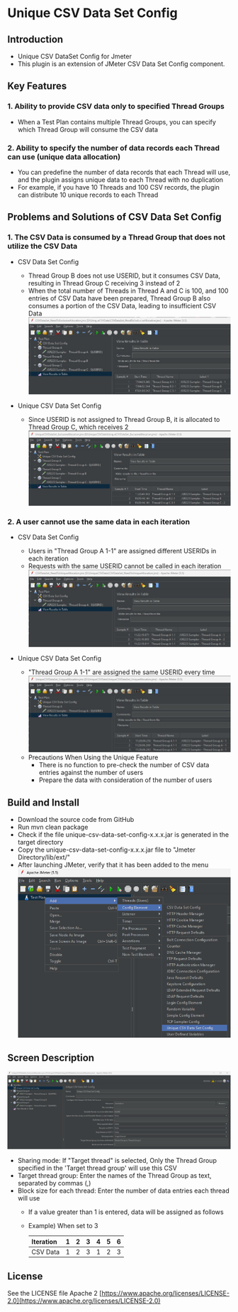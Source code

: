 # Unique CSV Data Set Config

## Introduction
* Unique CSV DataSet Config for Jmeter
* This plugin is an extension of JMeter CSV Data Set Config component.

## Key Features
### 1. Ability to provide CSV data only to specified Thread Groups
* When a Test Plan contains multiple Thread Groups, you can specify which Thread Group will consume the CSV data
	
### 2. Ability to specify the number of data records each Thread can use (unique data allocation)
* You can predefine the number of data records that each Thread will use, and the plugin assigns unique data to each Thread with no duplication
* For example, if you have 10 Threads and 100 CSV records, the plugin can distribute 10 unique records to each Thread



## Problems and Solutions of CSV Data Set Config  
### 1. The CSV Data is consumed by a Thread Group that does not utilize the CSV Data
* CSV Data Set Config
	* Thread Group B does not use USERID, but it consumes CSV Data, resulting in Thread Group C receiving 3 instead of 2  
    * When the total number of Threads in Thread A and C is 100, and 100 entries of CSV Data have been prepared, Thread Group B also consumes a portion of the CSV Data, leading to insufficient CSV Data  
![](sample/CSVDataSet_NeedToExclusiveAllocation.jpg)

* Unique CSV Data Set Config
	* Since USERID is not assigned to Thread Group B, it is allocated to Thread Group C, which receives 2
![](sample/UniqueCSVDataSet_ExclusiveAllocation.jpg)

### 2. A user cannot use the same data in each iteration
* CSV Data Set Config
	* Users in "Thread Group A 1-1" are assigned different USERIDs in each iteration
	* Requests with the same USERID cannot be called in each iteration
![](sample/CSVDataSet_NeedToUniqueAllocation.jpg)

* Unique CSV Data Set Config
	* "Thread Group A 1-1" are assigned the same USERID every time
![](sample/UniqueCSVDataSet_UniqueAllocation.jpg)
	* Precautions When Using the Unique Feature
		* There is no function to pre-check the number of CSV data entries against the number of users
		* Prepare the data with consideration of the number of users
		
		
		
## Build and Install
* Download the source code from GitHub
* Run mvn clean package
* Check if the file unique-csv-data-set-config-x.x.x.jar is generated in the target directory
* Copy the unique-csv-data-set-config-x.x.x.jar file to "Jmeter Directory/lib/ext/"
* After launching JMeter, verify that it has been added to the menu
![](image/Menu.png)



## Screen Description
![](image/screen.png)
* Sharing mode: If "Target thread" is selected, Only the Thread Group specified in the 'Target thread group' will use this CSV
* Target thread group: Enter the names of the Thread Group as text, separated by commas (,)
* Block size for each thread: Enter the number of data entries each thread will use
	* If a value greater than 1 is entered, data will be assigned as follows
	* Example) When set to 3
   
      | Iteration | 1 | 2 | 3 | 4 | 5 | 6 |
	  |-----------|---|---|---|---|---|---|
	  | CSV Data  | 1 | 2 | 3 | 1 | 2 | 3 |



## License
See the LICENSE file Apache 2 [https://www.apache.org/licenses/LICENSE-2.0](https://www.apache.org/licenses/LICENSE-2.0)
 
